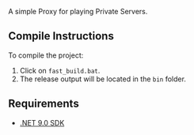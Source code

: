 A simple Proxy for playing Private Servers.

## Compile Instructions

To compile the project:

1. Click on `fast_build.bat`.
2. The release output will be located in the `bin` folder.

## Requirements

- [.NET 9.0 SDK](https://dotnet.microsoft.com/download/dotnet/9.0)